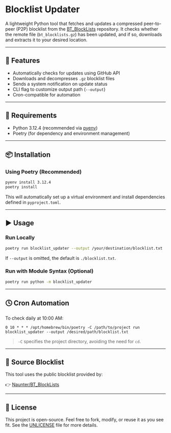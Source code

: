 # Blocklist Updater

A lightweight Python tool that fetches and updates a compressed peer-to-peer (P2P) blocklist from the [BT\_BlockLists](https://github.com/Naunter/BT_BlockLists) repository. It checks whether the remote file (`bt_blocklists.gz`) has been updated, and if so, downloads and extracts it to your desired location.

---

## 🚀 Features

* Automatically checks for updates using GitHub API
* Downloads and decompresses `.gz` blocklist files
* Sends a system notification on update status
* CLI flag to customize output path (`--output`)
* Cron-compatible for automation

---

## 🧱 Requirements

* Python 3.12.4 (recommended via [pyenv](https://github.com/pyenv/pyenv))
* Poetry (for dependency and environment management)

---

## 📦 Installation

### Using Poetry (Recommended)

```bash
pyenv install 3.12.4
poetry install
```

This will automatically set up a virtual environment and install dependencies defined in `pyproject.toml`.

---

## ▶️ Usage

### Run Locally

```bash
poetry run blocklist_updater --output /your/destination/blocklist.txt
```

If `--output` is omitted, the default is `./blocklist.txt`.

### Run with Module Syntax (Optional)

```bash
poetry run python -m blocklist_updater
```

---

## 🕓 Cron Automation

To check daily at 10:00 AM:

```cron
0 10 * * * /opt/homebrew/bin/poetry -C /path/to/project run blocklist_updater --output /desired/path/blocklist.txt
```

> `-C` specifies the project directory, avoiding the need for `cd`.

---

## 🔗 Source Blocklist

This tool uses the public blocklist provided by:

👉 [Naunter/BT\_BlockLists](https://github.com/Naunter/BT_BlockLists)

---

## 🤝 License

This project is open-source. Feel free to fork, modify, or reuse it as you see fit. See the [UNLICENSE](./UNLICENSE) file for more details.
